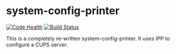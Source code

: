 # system-config-printer

[![Code Health](https://landscape.io/github/twaugh/system-config-printer/master/landscape.svg?style=flat)](https://landscape.io/github/twaugh/system-config-printer/master)
[![Build Status](https://travis-ci.org/twaugh/system-config-printer.svg?branch=master)](https://travis-ci.org/twaugh/system-config-printer)

This is a completely re-written system-config-printer.  It uses IPP to
configure a CUPS server.

